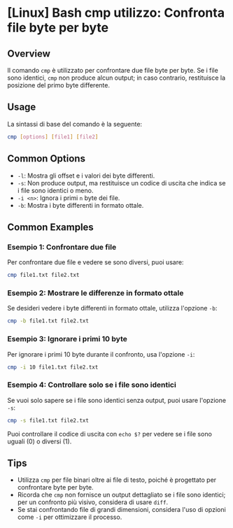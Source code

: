 # [Linux] Bash cmp utilizzo: Confronta file byte per byte

## Overview
Il comando `cmp` è utilizzato per confrontare due file byte per byte. Se i file sono identici, `cmp` non produce alcun output; in caso contrario, restituisce la posizione del primo byte differente.

## Usage
La sintassi di base del comando è la seguente:

```bash
cmp [options] [file1] [file2]
```

## Common Options
- `-l`: Mostra gli offset e i valori dei byte differenti.
- `-s`: Non produce output, ma restituisce un codice di uscita che indica se i file sono identici o meno.
- `-i <n>`: Ignora i primi `n` byte dei file.
- `-b`: Mostra i byte differenti in formato ottale.

## Common Examples

### Esempio 1: Confrontare due file
Per confrontare due file e vedere se sono diversi, puoi usare:

```bash
cmp file1.txt file2.txt
```

### Esempio 2: Mostrare le differenze in formato ottale
Se desideri vedere i byte differenti in formato ottale, utilizza l'opzione `-b`:

```bash
cmp -b file1.txt file2.txt
```

### Esempio 3: Ignorare i primi 10 byte
Per ignorare i primi 10 byte durante il confronto, usa l'opzione `-i`:

```bash
cmp -i 10 file1.txt file2.txt
```

### Esempio 4: Controllare solo se i file sono identici
Se vuoi solo sapere se i file sono identici senza output, puoi usare l'opzione `-s`:

```bash
cmp -s file1.txt file2.txt
```
Puoi controllare il codice di uscita con `echo $?` per vedere se i file sono uguali (0) o diversi (1).

## Tips
- Utilizza `cmp` per file binari oltre ai file di testo, poiché è progettato per confrontare byte per byte.
- Ricorda che `cmp` non fornisce un output dettagliato se i file sono identici; per un confronto più visivo, considera di usare `diff`.
- Se stai confrontando file di grandi dimensioni, considera l'uso di opzioni come `-i` per ottimizzare il processo.